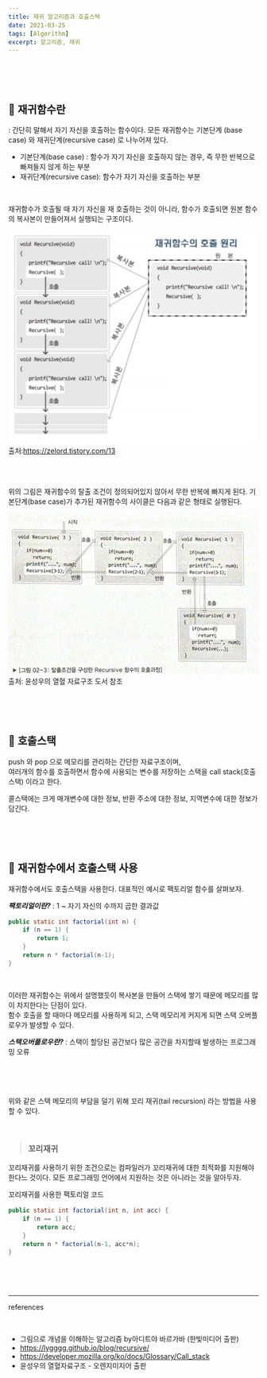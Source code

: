 ```yaml
---
title: 재귀 알고리즘과 호출스택
date: 2021-03-25
tags: [Algorithm]
excerpt: 알고리즘, 재귀
---
```

<br/>
<br/>
<br/>


## 🥑 재귀함수란 
: 간단히 말해서 자기 자신을 호출하는 함수이다. 모든 재귀함수는 기본단계 (base case) 와 재귀단계(recursive case) 로 나누어져 있다. 

- 기본단계(base case) : 함수가 자기 자신을 호출하지 않는 경우, 즉 무한 반복으로 빠져들지 않게 하는 부분
- 재귀단계(recursive case): 함수가 자기 자신을 호출하는 부분 

<br/>

재귀함수가 호출될 때 자기 자신을 재 호출하는 것이 아니라, 함수가 호출되면 원본 함수의 복사본이 만들어져서 실행되는 구조이다. 

![재귀함수호출원리](./../images/recursive-cycle.png)
출처:https://zelord.tistory.com/13

<br/>
<br/>

위의 그림은 재귀함수의 탈출 조건이 정의되어있지 않아서 무한 반복에 빠지게 된다. 
기본단계(base case)가 추가된 재귀함수의 사이클은 다음과 같은 형태로 실행된다. 

![재귀함수반환원리](./../images/recursive-cycle2.png)
출처: 윤성우의 열혈 자료구조 도서 참조





<br/>
<br/>
<br/>

 ## 🥑 호출스택 
push 와 pop 으로 메모리를 관리하는 간단한 자료구조이며,  
여러개의 함수를 호출하면서 함수에 사용되는 변수를 저장하는 스택을 call stack(호출스택) 이라고 한다. 

콜스택에는 크게 매개변수에 대한 정보, 반환 주소에 대한 정보, 지역변수에 대한 정보가 담긴다.

<br/>
<br/>
<br/>

## 🥑 재귀함수에서 호출스택 사용 
재귀함수에서도 호출스택을 사용한다. 대표적인 예시로 팩토리얼 함수를 살펴보자. 


***팩토리얼이란?*** : 1 ~ 자기 자신의 수까지 곱한 결과값   

```java
public static int factorial(int n) {
	if (n == 1) {
		return 1;
	}
	return n * factorial(n-1);
}
```

<br/>


이러한 재귀함수는 위에서 설명했듯이 복사본을 만들어 스택에 쌓기 때문에 메모리를 많이 차지한다는 단점이 있다.  
함수 호출을 할 때마다 메모리를 사용하게 되고, 스택 메모리게 커지게 되면 스택 오버플로우가 발생할 수 있다.

***스택오버플로우란?*** : 스택이 할당된 공간보다 많은 공간을 차지할때 발생하는 프로그래밍 오류


<br/>
<br/>
<br/>

위와 같은 스택 메모리의 부담을 덜기 위해 꼬리 재귀(tail recursion) 라는 방법을 사용할 수 있다. 

<br/>

> ### 꼬리재귀
꼬리재귀를 사용하기 위한 조건으로는 컴파일러가 꼬리재귀에 대한 최적화를 지원해야한다느 것이다. 모든 프로그래밍 언어에서 지원하는 것은 아니라는 것을 알아두자. 

꼬리재귀를 사용한 팩토리얼 코드 
```java
public static int factorial(int n, int acc) {
	if (n == 1) {
		return acc;
	}
	return n * factorial(n-1, acc*n);
}
```

<br/>
<br/>
<br/>

---
references

<br/>

- 그림으로 개념을 이해하는 알고리즘 by아디트야 바르가바 (한빛미디어 출판)
- https://lygggg.github.io/blog/recursive/
- https://developer.mozilla.org/ko/docs/Glossary/Call_stack
- 윤성우의 열혈자료구조 - 오렌지미지어 출판

